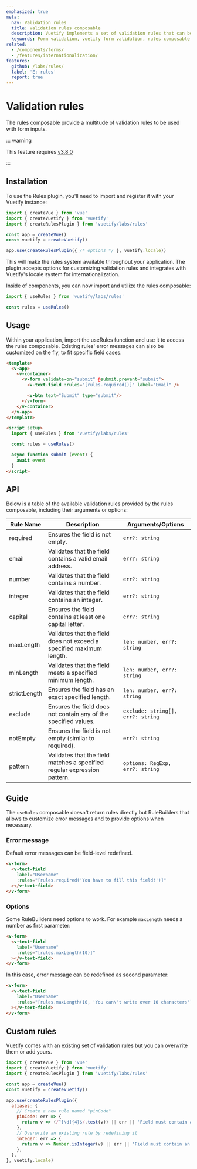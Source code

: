 ```yaml
---
emphasized: true
meta:
  nav: Validation rules
  title: Validation rules composable
  description: Vuetify implements a set of validation rules that can be overwritten
  keywords: Form validation, vuetify form validation, rules composable, validation rules
related:
  - /components/forms/
  - /features/internationalization/
features:
  github: /labs/rules/
  label: 'E: rules'
  report: true
---
```


# Validation rules

The rules composable provide a multitude of validation rules to be used with form inputs.

<PageFeatures />

<PromotedEntry />

::: warning

This feature requires [v3.8.0](/getting-started/release-notes/?version=v3.8.0)

:::

## Installation

To use the Rules plugin, you'll need to import and register it with your Vuetify instance:

```js
import { createVue } from 'vue'
import { createVuetify } from 'vuetify'
import { createRulesPlugin } from 'vuetify/labs/rules'

const app = createVue()
const vuetify = createVuetify()

app.use(createRulesPlugin({ /* options */ }, vuetify.locale))
```

This will make the rules system available throughout your application. The plugin accepts options for customizing validation rules and integrates with Vuetify's locale system for internationalization.

Inside of components, you can now import and utilize the rules composable:

```js
import { useRules } from 'vuetify/labs/rules'

const rules = useRules()
```

## Usage

Within your application, import the useRules function and use it to access the rules composable.
Existing rules' error messages can also be customized on the fly, to fit specific field cases.

```html { resource="src/views/ValidationForm.vue" }
<template>
  <v-app>
    <v-container>
      <v-form validate-on="submit" @submit.prevent="submit">
        <v-text-field :rules="[rules.required()]" label="Email" />

        <v-btn text="Submit" type="submit"/>
      </v-form>
    </v-container>
  </v-app>
</template>

<script setup>
  import { useRules } from 'vuetify/labs/rules'

  const rules = useRules()

  async function submit (event) {
    await event
  }
</script>
```

## API

Below is a table of the available validation rules provided by the rules composable, including their arguments or options:

| Rule Name    | Description                                                                 | Arguments/Options                  |
|--------------|-----------------------------------------------------------------------------|------------------------------------|
| required     | Ensures the field is not empty.                                             | `err?: string`                     |
| email        | Validates that the field contains a valid email address.                    | `err?: string`                     |
| number       | Validates that the field contains a number.                                 | `err?: string`                     |
| integer      | Validates that the field contains an integer.                               | `err?: string`                     |
| capital      | Ensures the field contains at least one capital letter.                     | `err?: string`                     |
| maxLength    | Validates that the field does not exceed a specified maximum length.        | `len: number, err?: string`        |
| minLength    | Validates that the field meets a specified minimum length.                  | `len: number, err?: string`        |
| strictLength | Ensures the field has an exact specified length.                            | `len: number, err?: string`        |
| exclude      | Ensures the field does not contain any of the specified values.             | `exclude: string[], err?: string`  |
| notEmpty     | Ensures the field is not empty (similar to required).                       | `err?: string`                     |
| pattern      | Validates that the field matches a specified regular expression pattern.    | `options: RegExp, err?: string`    |

## Guide

The `useRules` composable doesn't return rules directly but RuleBuilders that allows to customize
error messages and to provide options when necessary.

### Error message

Default error messages can be field-level redefined.

```html { resource="src/App.vue" }
<v-form>
  <v-text-field
    label="Username"
    :rules="[rules.required('You have to fill this field!')]"
  ></v-text-field>
</v-form>
```

### Options

Some RuleBuilders need options to work. For example `maxLength` needs a number as first parameter:

```html { resource="src/App.vue" }
<v-form>
  <v-text-field
    label="Username"
    :rules="[rules.maxLength(10)]"
  ></v-text-field>
</v-form>
```

In this case, error message can be redefined as second parameter:

```html { resource="src/App.vue" }
<v-form>
  <v-text-field
    label="Username"
    :rules="[rules.maxLength(10, 'You can\'t write over 10 characters')]"
  ></v-text-field>
</v-form>
```

<!--
## Aliases

Rules can also be used in inputs using the alias names syntax:

```html { resource="src/App.vue" }
<v-form>
  <v-text-field
    label="Username"
    :rules="['$required']"
  ></v-text-field>
</v-form>
```

RuleBuilders parameters can also be passed using an Array:

```html { resource="src/App.vue" }
<v-form>
  <v-text-field
    label="Username"
    :rules="[
      ['$required', 'This field is mandatory'],
      ['$maxLength', 10, 'You can\'t write over 10 characters']
    ]"
  ></v-text-field>
</v-form>
```
-->

## Custom rules

Vuetify comes with an existing set of validation rules but you can overwrite them or add yours.

```js { resource="src/plugins/vuetify.js" }
import { createVue } from 'vue'
import { createVuetify } from 'vuetify'
import { createRulesPlugin } from 'vuetify/labs/rules'

const app = createVue()
const vuetify = createVuetify()

app.use(createRulesPlugin({
  aliases: {
    // Create a new rule named "pinCode"
    pinCode: err => {
      return v => (/^[\d]{4}$/.test(v)) || err || 'Field must contain a 4-digit PIN'
    },
    // Overwrite an existing rule by redefining it
    integer: err => {
      return v => Number.isInteger(v) || err || 'Field must contain an integer value'
    },
  },
}, vuetify.locale)
```
